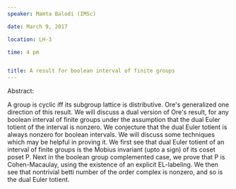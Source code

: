 ```yaml
---
speaker: Mamta Balodi (IMSc)

date: March 9, 2017

location: LH-3

time: 4 pm


title: A result for boolean interval of finite groups
---
```


Abstract:

A group is cyclic iff its subgroup lattice is distributive. Ore's
generalized one direction of this result. We will discuss a dual version
of Ore's result, for any boolean interval of finite groups under the
assumption that the dual Euler totient of the interval is nonzero. We
conjecture that the dual Euler totient is always nonzero for boolean
intervals. We will discuss some techniques which may be helpful in proving
it. We first see that dual Euler totient of an interval of finite groups
is the Mobius invariant (upto a sign) of its coset poset P. Next in the
boolean group complemented case, we prove that P is Cohen-Macaulay, using
the existence of an explicit EL-labeling. We then see that nontrivial
betti number of the order complex is nonzero, and so is the dual Euler
totient.
